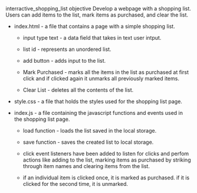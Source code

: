 interractive_shopping_list
objective
Develop a webpage with a shopping list. Users can add items to the list, mark items as purchased, and clear the list.

* index.html - a file that contains a page with a simple shopping list.

    - input type text - a data field that takes in text user intput.

    - list id - represents an unordered list.

    - add button - adds input to the list.

    - Mark Purchased - marks all the items in the list as purchased at first click and if clicked again it unmarks all previously marked items.

    - Clear List - deletes all the contents of the list.

* style.css - a file that holds the styles used for the shopping list page.

* index.js - a file containing the javascript functions and events used in the shopping list page.
    
    - load function - loads the list saved in the local storage.

    - save function - saves the created list to local storage.

    - click event listeners have been added to listen for clicks and perfom actions like adding to the list, marking items as purchased by striking through item names and clearing items from the list.

    - if an individual item is clicked once, it is marked as purchased. if it is clicked for the second time, it is unmarked.